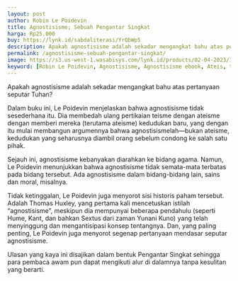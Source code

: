 ```yaml
---
layout: post
author: Robin Le Poidevin
title: Agnostisisme; Sebuah Pengantar Singkat
harga: Rp25.000
buy: https://lynk.id/sabdaliterasi/YrQbWp5
description: Apakah agnostisisme adalah sekadar mengangkat bahu atas pertanyaan seputar Tuhan? Le Poidevin menjelaskan bahwa agnostisisme tidak sesederhana itu.
permalink: /agnostisisme-sebuah-pengantar-singkat/
image: https://s3.us-west-1.wasabisys.com/lynk.id/products/02-04-2023/1680417079432_4598636
keyword: [Robin Le Poidevin, Agnostisisme, Agnostisisme ebook, Ateis, teis]
---
```


Apakah agnostisisme adalah sekadar mengangkat bahu atas pertanyaan seputar Tuhan?

Dalam buku ini, Le Poidevin menjelaskan bahwa agnostisisme tidak sesederhana itu. Dia membedah ulang pertikaian teisme dengan ateisme dengan memberi mereka (terutama ateisme) kedudukan baru, yang dengan itu mulai membangun argumennya bahwa agnostisismelah—bukan ateisme, kedudukan yang seharusnya diambil orang sebelum condong ke salah satu pihak.

Sejauh ini, agnostisisme kebanyakan diarahkan ke bidang agama. Namun, Le Poidevin menunjukkan bahwa agnostisisme tidak semata-mata terbatas pada bidang tersebut. Ada agnostisisme dalam bidang-bidang lain, sains dan moral, misalnya.

Tidak ketinggalan, Le Poidevin juga menyorot sisi historis paham tersebut. Adalah Thomas Huxley, yang pertama kali mencetuskan istilah “agnostisisme”, meskipun dia mempunyai beberapa pendahulu (seperti Hume, Kant, dan bahkan Sextus dari zaman Yunani Kuno) yang telah menyinggung dan mengantisipasi konsep tentangnya. Dan, yang paling penting, Le Poidevin juga menyorot segenap pertanyaan mendasar seputar agnostisisme.

Ulasan yang kaya ini disajikan dalam bentuk Pengantar Singkat sehingga para pembaca awam pun dapat mengikuti alur di dalamnya tanpa kesulitan yang berarti.